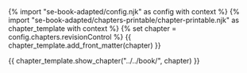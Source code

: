 <frontmatter>
{% import "se-book-adapted/config.njk" as config with context %}
{% import "se-book-adapted/chapters-printable/chapter-printable.njk" as chapter_template with context %}
{% set chapter = config.chapters.revisionControl %}
{{ chapter_template.add_front_matter(chapter) }}
</frontmatter>

{{ chapter_template.show_chapter("../../book/", chapter) }}